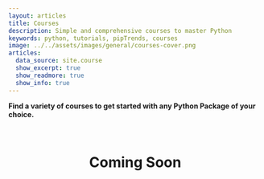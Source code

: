 ```yaml
---
layout: articles
title: Courses
description: Simple and comprehensive courses to master Python
keywords: python, tutorials, pipTrends, courses
image: ../../assets/images/general/courses-cover.png
articles:
  data_source: site.course
  show_excerpt: true
  show_readmore: true
  show_info: true
---
```


**Find a variety of courses to get started with any Python Package of your choice.**

<br>

# <center>Coming Soon</center>